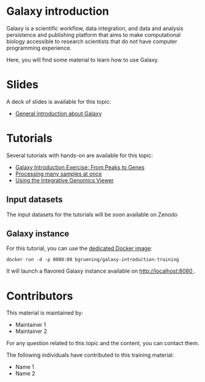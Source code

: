 Galaxy introduction
===================

Galaxy is a scientific workflow, data integration, and data and analysis persistence and publishing platform that aims to make computational biology accessible to research scientists that do not have computer programming experience.

Here, you will find some material to learn how to use Galaxy.

# Slides

A deck of slides is available for this topic:

- [General introduction about Galaxy]({{site.url}}topics/introduction/slides/)

# Tutorials

Several tutorials with hands-on are available for this topic:

- [Galaxy Introduction Exercise: From Peaks to Genes](tutorials/galaxy-intro-peaks2genes/tutorial.md)
- [Processing many samples at once](tutorials/processing-many-samples-at-once/tutorial.md)
- [Using the Integrative Genomics Viewer](/tutorials/igv-introduction/tutorial.md)

## Input datasets

The input datasets for the tutorials will be soon available on Zenodo

## Galaxy instance

For this tutorial, you can use the [dedicated Docker image](docker/README.md):

```
docker run -d -p 8080:80 bgruening/galaxy-introduction-training
```

It will launch a flavored Galaxy instance available on
[http://localhost:8080 ](http://localhost:8080).

# Contributors

This material is maintained by:

- Maintainer 1
- Maintainer 2

For any question related to this topic and the content, you can contact them.

The following individuals have contributed to this training material:

- Name 1
- Name 2
